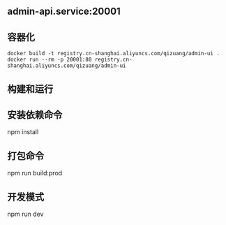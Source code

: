 ## admin-api.service:20001

## 容器化
```
docker build -t registry.cn-shanghai.aliyuncs.com/qizuang/admin-ui .
docker run --rm -p 20001:80 registry.cn-shanghai.aliyuncs.com/qizuang/admin-ui
```

## 构建和运行

## 安装依赖命令
npm install

## 打包命令
npm run build:prod

## 开发模式
npm run dev